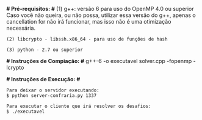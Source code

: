 **# Pré-requisitos: #**
    (1) g++: versão 6 para uso do OpenMP 4.0 ou superior
        Caso você não queira, ou não possa, utilizar essa versão do g++, 
        apenas o cancellation for não irá funcionar, mas isso não é uma 
        otimização necessária.

    (2) libcrypto - libssh.x86_64 - para uso de funções de hash

    (3) python - 2.7 ou superior

**# Instruções de Compiação: #**
     g++-6 -o executavel solver.cpp -fopenmp -lcrypto

**# Instruções de Execução: #**

    Para deixar o servidor executando:
    $ python server-confraria.py 1337

    Para executar o cliente que irá resolver os desafios: 
    $ ./executavel

